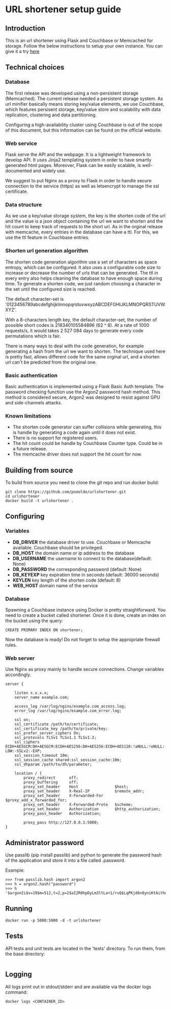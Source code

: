 # URL shortener setup guide

## Introduction

This is an url shortener using Flask and Couchbase or Memcached for storage. Follow the below instructions to setup your own instance.
You can give it a try [here](https://s.akira.fr)

## Technical choices

### Database

The first release was developed using a non-persistent storage (Memcached). The current release needed a persistent storage system.
As url minifier basically means storing key/value elements, we use Couchbase, which features persisent storage, key/value store and 
scalability with data replication, clustering and data partitioning.

Configuring a high-availability cluster using Couchbase is out of the scope of this document, but this information can be found 
on the official website.

### Web service

Flask serve the API and the webpage. It is a lightweight framework to develop API. It uses Jinja2 templating system
in order to have smartly generated html pages. Moreover, Flask can be easily scalable, is well-documented and widely use.

We suggest to put Nginx as a proxy to Flask in order to handle secure connection to the service (https) as well as letsencrypt to 
manage the ssl certificate.

### Data structure

As we use a key/value storage system, the key is the shorten code of the url and the value is a json object containing the url
we want to shorten and the hit count to keep track of requests to the short url. As in the orginal release with memcache, every
entries in the database can have a ttl. For this, we use the ttl feature in Couchbase entries.

### Shorten url generation algorithm

The shorten code generation algorithm use a set of characters as space entropy, which can be configured. It also uses a configurable 
code size to increase or decrease the number of urls that can be generated. The ttl in every entry also helps cleaning the database 
to have enough space during time. To generate a shorten code, we just random choosing a character in the set until the configured
size is reached.

The default character-set is '0123456789abcdefghijklmnopqrstuvwxyzABCDEFGHIJKLMNOPQRSTUVWXYZ'.

With a 8-characters length key, the default character-set, the number of possible short codes is 218340105584896 (62 ^ 8). At a rate
of 1000 requests/s, it would takes 2 527 084 days to generate every code permutations which is fair.

There is many ways to deal with the code generation, for example generating a hash from the url we want to shorten. The
technique used here is pretty fast, allows different code for the same orginal url, and a shorten url can't be predicted
from the original one.

### Basic authentication

Basic authentication is implemented using a Flask Basic Auth template. The password checking function use the Argon2 password hash 
method. This method is considered secure, Argon2 was designed to resist against GPU and side-channels attacks.

### Known limitations

* The shorten code generator can suffer collisions while generating, this is handle by generating a code again until it does not exist.
* There is no support for registered users. 
* The hit count could be handle by Couchbase Counter type. Could be in a future release.
* The memcache driver does not support the hit count for now.

## Building from source

To build from source you need to clone the git repo and run docker build:
```
git clone https://github.com/poooldo/urlshortener.git
cd urlshortener
docker build -t urlshortener .
```

## Configuring

### Variables

* **DB_DRIVER** the database driver to use. Couchbase or Memcache available. Couchbase should be privileged. 
* **DB_HOST** the domain name or ip address to the database
* **DB_USERNAME** the username to connect to the database(default: None)
* **DB_PASSWORD** the corresponding password (default: None)
* **DB_KEYEXP** key expiration time in seconds (default: 36000 seconds)
* **KEYLEN** key length of the shorten code (default: 8)
* **WEB_HOST** domain name of the service

### Database

Spawning a Couchbase instance using Docker is pretty straightforward. You need to create a bucket called shortener.
Once it is done, create an index on the bucket using the query:

```
CREATE PRIMARY INDEX ON shortener;
```

Now the database is ready! Do not forget to setup the appropriate firewall rules.

### Web server

Use Nginx as proxy mainly to handle secure connections.
Change variables accordingly.

```
server {

    listen x.x.x.x;
    server_name example.com;

    access_log /var/log/nginx/example.com_access.log;
    error_log /var/log/nginx/example.com_error.log;
    
    ssl on;
    ssl_certificate /path/to/certificate;
    ssl_certificate_key /path/to/private/key; 
    ssl_prefer_server_ciphers On;
    ssl_protocols TLSv1 TLSv1.1 TLSv1.2;
    ssl_ciphers ECDH+AESGCM:DH+AESGCM:ECDH+AES256:DH+AES256:ECDH+AES128:!aNULL:!eNULL:!DES:!3DES:!MD5:!PSK:!EXPORT:!DSS:-LOW:-SSLv2:-EXP;
    ssl_session_timeout 10m;
    ssl_session_cache shared:ssl_session_cache:10m;
    ssl_dhparam /path/to/dh/parameter;

    location / {
        proxy_redirect      off;
        proxy_buffering     off;
        proxy_set_header    Host                $host;
        proxy_set_header    X-Real-IP           $remote_addr;
        proxy_set_header    X-Forwarded-For     $proxy_add_x_forwarded_for;
        proxy_set_header    X-Forwarded-Proto   $scheme;
        proxy_set_header    Authorization       $http_authorization;
        proxy_pass_header   Authorization;

        proxy_pass http://127.0.0.1:5000;
}
```

## Administrator password

Use passlib (pip install passlib) and python to generate the password hash of the application and store it into a file called .password.

Example:

```
>>> from passlib.hash import argon2
>>> h = argon2.hash("password")
>>> h
'$argon2i$v=19$m=512,t=2,p=2$aI2R0hpDyLm3ltLa+1/rvQ$LqPKjd6n8yniKtAithoR7A'
```

## Running

```
docker run -p 5000:5000 -d -t urlshortener
```

## Tests

API tests and unit tests are located in the 'tests' directory. To run them, from the base directory:

```

```
## Logging

All logs print out in stdout/stderr and are available via the docker logs command:
```
docker logs <CONTAINER_ID>
```
